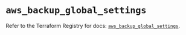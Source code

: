 # `aws_backup_global_settings`

Refer to the Terraform Registry for docs: [`aws_backup_global_settings`](https://registry.terraform.io/providers/hashicorp/aws/5.82.1/docs/resources/backup_global_settings).

